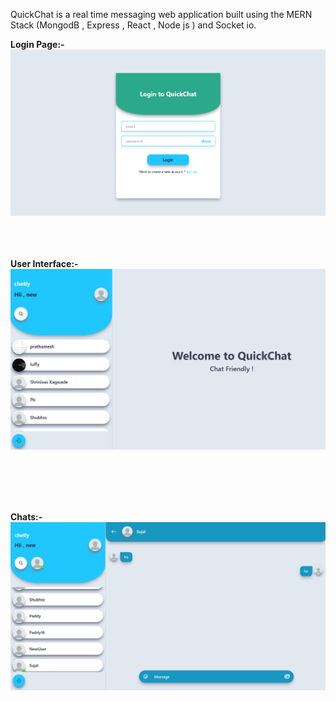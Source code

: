 QuickChat is a real time messaging web application built using the MERN Stack (MongodB , Express , React , Node js ) and Socket io.

<b>Login Page:-</b>
![image alt](https://github.com/prathameshwaghvade/QuickChat-App/blob/df85f5970cd642ad3fea90ca971a9fb801765db0/Login.png)
<br><br><br><br>

<b> User Interface:- </b>
![image alt](https://github.com/prathameshwaghvade/QuickChat-App/blob/27cc068ecdef525bf44beb2a8e5dbf44a5aec63b/UI.png)

<br><br><br><br>

<b> Chats:- </b>
![image alt](https://github.com/prathameshwaghvade/QuickChat-App/blob/3c9037fa42dd600d1ea10b63098c0d669da7acb3/Chat.png
)
